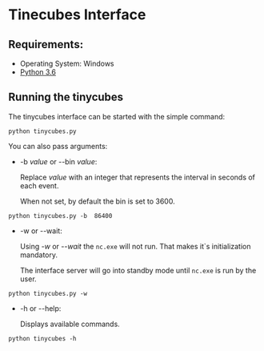 # Tinecubes Interface

## Requirements:

- Operating System: Windows
- [Python 3.6](https://www.python.org/downloads/release/python-364/)

## Running the tinycubes

The tinycubes interface can be started with the simple command:
````commandline
python tinycubes.py
````

You can also pass arguments:

- -b *value* or --bin *value*:
    
    Replace *value* with an integer that represents the interval 
    in seconds of each event. 
    
    When not set, by default the bin 
    is set to 3600.
    
````commandline
python tinycubes.py -b  86400
````

- -w or --wait:

    Using *-w* or *--wait* the `nc.exe` will not run. That makes it\`s 
    initialization mandatory.
    
    The interface server will go into standby mode until `nc.exe` 
    is run by the user.
    
````commandline
python tinycubes.py -w
````

- -h or --help:

    Displays available commands.
    
````commandline
python tinycubes -h
````


